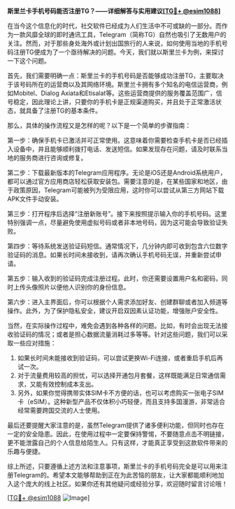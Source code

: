 **斯里兰卡手机号码能否注册TG？——详细解答与实用建议[[TG💪+ @esim1088](https://t.me/s/esim1088)]**

在当今这个信息化的时代，社交软件已经成为人们生活中不可或缺的一部分。而作为一款风靡全球的即时通讯工具，Telegram（简称TG）自然也吸引了无数用户的关注。然而，对于那些身处海外或计划出国旅行的人来说，如何使用当地的手机号码注册TG便成为了一个亟待解决的问题。今天，我们就以斯里兰卡为例，来探讨一下这个问题。

首先，我们需要明确一点：斯里兰卡的手机号码是否能够成功注册TG，主要取决于该号码所在的运营商以及其网络环境。斯里兰卡拥有多个知名的电信运营商，例如Mobitel、Dialog Axiata和Etisalat等。这些运营商提供的服务覆盖范围广，信号稳定，因此理论上讲，只要你的手机卡是正规渠道购买，并且处于正常激活状态，就具备了注册TG的基本条件。

那么，具体的操作流程又是怎样的呢？以下是一个简单的步骤指南：

第一步：确保手机卡已激活并可正常使用。这意味着你需要检查手机卡是否已经插入设备中，并且能够顺利拨打电话、发送短信。如果发现存在问题，请及时联系当地的服务商进行咨询或修复。

第二步：下载最新版本的Telegram应用程序。无论是iOS还是Android系统用户，都可以通过官方应用商店轻松获取安装包。需要注意的是，在某些国家和地区，由于政策原因，Telegram可能被列为受限应用，这时你可以尝试从第三方网站下载APK文件手动安装。

第三步：打开程序后选择“注册新账号”。接下来按照提示输入你的手机号码。这里特别强调一点，尽量避免使用虚拟号码或者非本地号码，因为这可能会导致验证失败。

第四步：等待系统发送验证码短信。通常情况下，几分钟内即可收到包含六位数字验证码的消息。如果长时间未接收到，请再次确认手机号码无误，并重新尝试申请。

第五步：输入收到的验证码完成注册过程。此时，你还需要设置用户名和密码，同时上传头像照片以便他人识别你的身份信息。

第六步：进入主界面后，你可以根据个人需求添加好友、创建群聊或者加入频道等操作。此外，为了保护隐私安全，建议开启双因素认证功能，增强账户安全性。

当然，在实际操作过程中，难免会遇到各种各样的问题。比如，有时会出现无法接收验证码的情况；或者是担心数据流量消耗过多等等。针对这些问题，我们可以采取一些应对措施：

1. 如果长时间未能接收到验证码，可以尝试更换Wi-Fi连接，或者重启手机后再试一次。
2. 对于流量费用较高的担忧，可以选择开通包月套餐，这样既能满足日常通信需求，又能有效控制成本支出。
3. 另外，如果你觉得携带实体SIM卡不方便的话，也可以考虑购买一张电子SIM卡（eSIM）。这种新型产品不仅体积小巧轻便，而且支持多国漫游，非常适合经常需要跨国交流的人士使用。

最后还要提醒大家注意的是，虽然Telegram提供了诸多便利功能，但同时也存在一定的安全隐患。因此，在使用过程中一定要保持警惕，不要随意点击不明链接，更不能泄露自己的个人信息给陌生人。只有这样，才能真正享受到这款软件带来的乐趣与便捷。

综上所述，只要遵循上述方法和注意事项，斯里兰卡的手机号码完全是可以用来注册Telegram的。希望本文能够帮助到正在为此苦恼的朋友，让大家都能顺利地加入这个庞大的线上社区。如果你还有其他疑问或经验分享，欢迎随时留言讨论哦！

[[TG💪+ @esim1088](https://t.me/s/esim1088) ![Image](https://i.postimg.cc/4NQfJmqS/Snipaste-2025-05-13-00-14-12.png)]